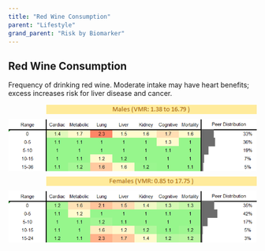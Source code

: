 ```yaml
---
title: "Red Wine Consumption"
parent: "Lifestyle"
grand_parent: "Risk by Biomarker"
---
```



## Red Wine Consumption


Frequency of drinking red wine. Moderate intake may have heart benefits; excess increases risk for liver disease and cancer.

<div style="display: flex; flex-direction: column; gap: 10px;">

  <img src="/assets/images/vmrbiomarker_red_wine_intake__male.png" alt="Red Wine Consumption VMR Male" style="margin-left: 15%">
  <img src="/assets/images/rr_red_wine_intake__male.png" alt="Red Wine Consumption RR Male">

  <img src="/assets/images/vmrbiomarker_red_wine_intake__female.png" alt="Red Wine Consumption VMR Female" style="margin-left: 15%; ">
  <img src="/assets/images/rr_red_wine_intake__female.png" alt="Red Wine Consumption RR Female">

</div>



